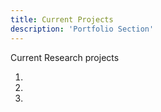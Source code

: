 ```yaml
---
title: Current Projects
description: 'Portfolio Section'
---
```


Current Research projects

1. 
2.
3.